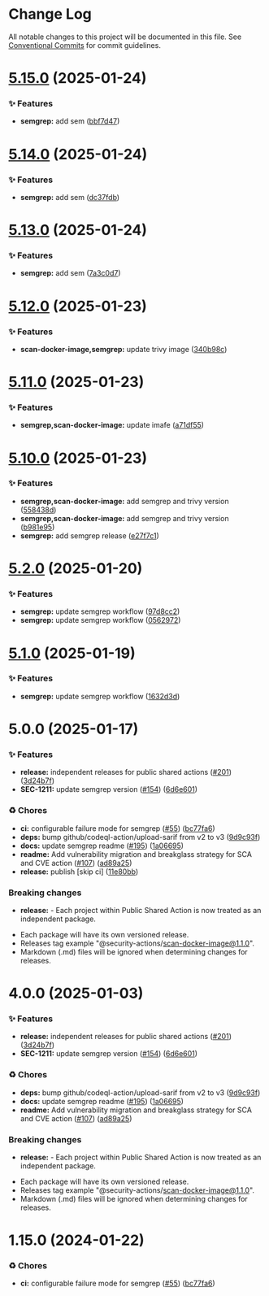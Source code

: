 # Change Log

All notable changes to this project will be documented in this file.
See [Conventional Commits](https://conventionalcommits.org) for commit guidelines.

# [5.15.0](https://github.com/Kong/public-shared-actions/compare/@security-actions/semgrep@5.14.0...@security-actions/semgrep@5.15.0) (2025-01-24)


### ✨ Features

* **semgrep:** add sem ([bbf7d47](https://github.com/Kong/public-shared-actions/commit/bbf7d47049a04ae13e9c0b303262a7eae16eeaad))





# [5.14.0](https://github.com/Kong/public-shared-actions/compare/@security-actions/semgrep@5.13.0...@security-actions/semgrep@5.14.0) (2025-01-24)


### ✨ Features

* **semgrep:** add sem ([dc37fdb](https://github.com/Kong/public-shared-actions/commit/dc37fdb73637203cd78c9c504f6af7b29658f21e))





# [5.13.0](https://github.com/Kong/public-shared-actions/compare/@security-actions/semgrep@5.12.0...@security-actions/semgrep@5.13.0) (2025-01-24)


### ✨ Features

* **semgrep:** add sem ([7a3c0d7](https://github.com/Kong/public-shared-actions/commit/7a3c0d7230cd74d56803d67a3d480d30628c9aad))





# [5.12.0](https://github.com/Kong/public-shared-actions/compare/@security-actions/semgrep@5.11.0...@security-actions/semgrep@5.12.0) (2025-01-23)


### ✨ Features

* **scan-docker-image,semgrep:** update trivy image ([340b98c](https://github.com/Kong/public-shared-actions/commit/340b98cd42708ad376477290a4637a4b951545c5))





# [5.11.0](https://github.com/Kong/public-shared-actions/compare/@security-actions/semgrep@5.10.0...@security-actions/semgrep@5.11.0) (2025-01-23)


### ✨ Features

* **semgrep,scan-docker-image:** update imafe ([a71df55](https://github.com/Kong/public-shared-actions/commit/a71df55d38a4bb939cf990d7dbf2f695f044f6d3))





# [5.10.0](https://github.com/Kong/public-shared-actions/compare/@security-actions/semgrep@5.2.0...@security-actions/semgrep@5.10.0) (2025-01-23)


### ✨ Features

* **semgrep,scan-docker-image:** add semgrep and trivy version ([558438d](https://github.com/Kong/public-shared-actions/commit/558438d06b6958376dc346430ce6abb829c1bd4f))
* **semgrep,scan-docker-image:** add semgrep and trivy version ([b981e95](https://github.com/Kong/public-shared-actions/commit/b981e950baf0d569243a9e52f96f032d91adfaf9))
* **semgrep:** add semgrep release ([e27f7c1](https://github.com/Kong/public-shared-actions/commit/e27f7c178c27967399f4277fa06944c85b3bc728))





# [5.2.0](https://github.com/Kong/public-shared-actions/compare/@security-actions/semgrep@5.1.0...@security-actions/semgrep@5.2.0) (2025-01-20)


### ✨ Features

* **semgrep:** update semgrep workflow ([97d8cc2](https://github.com/Kong/public-shared-actions/commit/97d8cc22ae78e6525517893053732e8814e44760))
* **semgrep:** update semgrep workflow ([0562972](https://github.com/Kong/public-shared-actions/commit/056297272203fbc1c6a1f6ea255df9d29b0b08db))





# [5.1.0](https://github.com/Kong/public-shared-actions/compare/@security-actions/semgrep@5.0.0...@security-actions/semgrep@5.1.0) (2025-01-19)


### ✨ Features

* **semgrep:** update semgrep workflow ([1632d3d](https://github.com/Kong/public-shared-actions/commit/1632d3d90c7c14f9b312ed7a9955de532fbee217))





# 5.0.0 (2025-01-17)


### ✨ Features

* **release:** independent releases for public shared actions ([#201](https://github.com/Kong/public-shared-actions/issues/201)) ([3d24b7f](https://github.com/Kong/public-shared-actions/commit/3d24b7f70c912df037063a571e59e789f4e49fc2))
* **SEC-1211:** update semgrep version ([#154](https://github.com/Kong/public-shared-actions/issues/154)) ([6d6e601](https://github.com/Kong/public-shared-actions/commit/6d6e6019a116933a92b20091e597eaf835104714))


### ♻️ Chores

* **ci:** configurable failure mode for semgrep ([#55](https://github.com/Kong/public-shared-actions/issues/55)) ([bc77fa6](https://github.com/Kong/public-shared-actions/commit/bc77fa65f43dfb6b3ef0b9d258c02faf5892aab1))
* **deps:** bump github/codeql-action/upload-sarif from v2 to v3 ([9d9c93f](https://github.com/Kong/public-shared-actions/commit/9d9c93f3941969daff746687035bf8157514a300))
* **docs:** update semgrep readme ([#195](https://github.com/Kong/public-shared-actions/issues/195)) ([1a06695](https://github.com/Kong/public-shared-actions/commit/1a06695f203736707ff37957b7174d17402ed5ea))
* **readme:** Add vulnerability migration and breakglass strategy for SCA and CVE action ([#107](https://github.com/Kong/public-shared-actions/issues/107)) ([ad89a25](https://github.com/Kong/public-shared-actions/commit/ad89a255ff44a03377215b8bccbfdc17c8c7fb46))
* **release:** publish [skip ci] ([11e80bb](https://github.com/Kong/public-shared-actions/commit/11e80bb231ae182696a52f7ec7b0b9fae53303bf))


### Breaking changes

* **release:** - Each project within Public Shared Action is now treated as an independent package.
- Each package will have its own versioned release.
- Releases tag example "@security-actions/scan-docker-image@1.1.0".
- Markdown (.md) files will be ignored when determining changes for releases.





# 4.0.0 (2025-01-03)


### ✨ Features

* **release:** independent releases for public shared actions ([#201](https://github.com/Kong/public-shared-actions/issues/201)) ([3d24b7f](https://github.com/Kong/public-shared-actions/commit/3d24b7f70c912df037063a571e59e789f4e49fc2))
* **SEC-1211:** update semgrep version ([#154](https://github.com/Kong/public-shared-actions/issues/154)) ([6d6e601](https://github.com/Kong/public-shared-actions/commit/6d6e6019a116933a92b20091e597eaf835104714))


### ♻️ Chores

* **deps:** bump github/codeql-action/upload-sarif from v2 to v3 ([9d9c93f](https://github.com/Kong/public-shared-actions/commit/9d9c93f3941969daff746687035bf8157514a300))
* **docs:** update semgrep readme ([#195](https://github.com/Kong/public-shared-actions/issues/195)) ([1a06695](https://github.com/Kong/public-shared-actions/commit/1a06695f203736707ff37957b7174d17402ed5ea))
* **readme:** Add vulnerability migration and breakglass strategy for SCA and CVE action ([#107](https://github.com/Kong/public-shared-actions/issues/107)) ([ad89a25](https://github.com/Kong/public-shared-actions/commit/ad89a255ff44a03377215b8bccbfdc17c8c7fb46))


### Breaking changes

* **release:** - Each project within Public Shared Action is now treated as an independent package.
- Each package will have its own versioned release.
- Releases tag example "@security-actions/scan-docker-image@1.1.0".
- Markdown (.md) files will be ignored when determining changes for releases.



# 1.15.0 (2024-01-22)


### ♻️ Chores

* **ci:** configurable failure mode for semgrep ([#55](https://github.com/Kong/public-shared-actions/issues/55)) ([bc77fa6](https://github.com/Kong/public-shared-actions/commit/bc77fa65f43dfb6b3ef0b9d258c02faf5892aab1))

